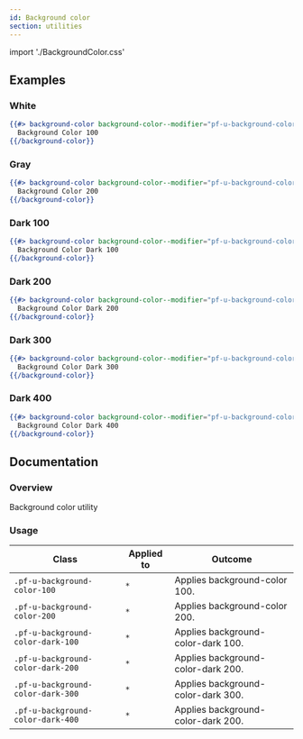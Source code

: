 ```yaml
---
id: Background color
section: utilities
---
```


import './BackgroundColor.css'

## Examples

### White

```hbs
{{#> background-color background-color--modifier="pf-u-background-color-100"}}
  Background Color 100
{{/background-color}}
```

### Gray

```hbs
{{#> background-color background-color--modifier="pf-u-background-color-200"}}
  Background Color 200
{{/background-color}}
```

### Dark 100

```hbs
{{#> background-color background-color--modifier="pf-u-background-color-dark-100"}}
  Background Color Dark 100
{{/background-color}}
```

### Dark 200

```hbs
{{#> background-color background-color--modifier="pf-u-background-color-dark-200"}}
  Background Color Dark 200
{{/background-color}}
```

### Dark 300

```hbs
{{#> background-color background-color--modifier="pf-u-background-color-dark-300"}}
  Background Color Dark 300
{{/background-color}}
```

### Dark 400

```hbs
{{#> background-color background-color--modifier="pf-u-background-color-dark-400"}}
  Background Color Dark 400
{{/background-color}}
```

## Documentation

### Overview

Background color utility

### Usage

| Class                             | Applied to | Outcome                            |
| --------------------------------- | ---------- | ---------------------------------- |
| `.pf-u-background-color-100`      | `*`        | Applies background-color 100.      |
| `.pf-u-background-color-200`      | `*`        | Applies background-color 200.      |
| `.pf-u-background-color-dark-100` | `*`        | Applies background-color-dark 100. |
| `.pf-u-background-color-dark-200` | `*`        | Applies background-color-dark 200. |
| `.pf-u-background-color-dark-300` | `*`        | Applies background-color-dark 300. |
| `.pf-u-background-color-dark-400` | `*`        | Applies background-color-dark 200. |
